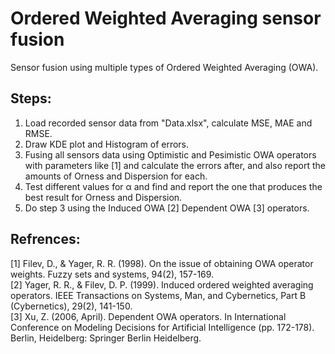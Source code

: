# Ordered Weighted Averaging sensor fusion

Sensor fusion using multiple types of Ordered Weighted Averaging (OWA).

## Steps:
1. Load recorded sensor data from "Data.xlsx", calculate MSE, MAE and RMSE.
2. Draw KDE plot and Histogram of errors.
3. Fusing all sensors data using Optimistic and Pesimistic OWA operators with parameters like [1] and calculate the errors after, and also report the amounts of Orness and Dispersion for each.
4. Test different values for &alpha; and find and report the one that produces the best result for Orness and Dispersion.
5. Do step 3 using the Induced OWA [2] Ⅾepenⅾent OWA [3] operators.








## Refrences:
[1] Filev, D., & Yager, R. R. (1998). On the issue of obtaining OWA operator weights. Fuzzy sets and systems, 94(2), 157-169. \
[2] Yager, R. R., & Filev, D. P. (1999). Induced ordered weighted averaging operators. IEEE Transactions on Systems, Man, and Cybernetics, Part B (Cybernetics), 29(2), 141-150. \
[3] Xu, Z. (2006, April). Dependent OWA operators. In International Conference on Modeling Decisions for Artificial Intelligence (pp. 172-178). Berlin, Heidelberg: Springer Berlin Heidelberg.